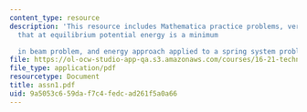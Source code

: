 ```yaml
---
content_type: resource
description: 'This resource includes Mathematica practice problems, verification of
  that at equilibrium potential energy is a minimum

  in beam problem, and energy approach applied to a spring system problem.'
file: https://ol-ocw-studio-app-qa.s3.amazonaws.com/courses/16-21-techniques-for-structural-analysis-and-design-spring-2005/9a5053c659daf7c4fedcad261f5a0a66_assn1.pdf
file_type: application/pdf
resourcetype: Document
title: assn1.pdf
uid: 9a5053c6-59da-f7c4-fedc-ad261f5a0a66
---
```

